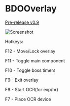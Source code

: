 # BDOOverlay

[Pre-release v0.9](https://github.com/Matt2843/BDOOverlay/releases)

![Screenshot](bdotoolstest6.png?raw=true "Optional Title")

Hotkeys:

F12 - Move/Lock overlay

F11 - Toggle main component

F10 - Toggle boss timers

F9  - Exit overlay

F8  - Start OCR(for exp/hr)

F7  - Place OCR device

